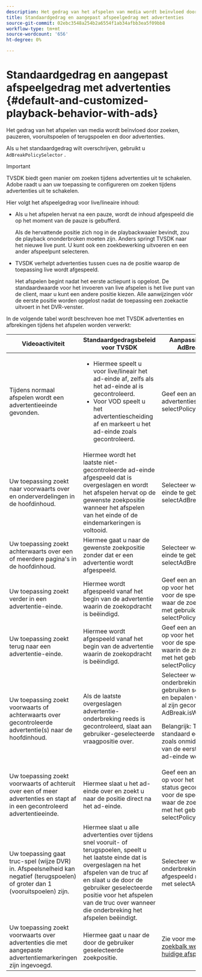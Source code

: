 ```yaml
---
description: Het gedrag van het afspelen van media wordt beïnvloed door zoeken, pauzeren, vooruitspoelen of terugspoelen en door advertenties.
title: Standaardgedrag en aangepast afspeelgedrag met advertenties
source-git-commit: 02ebc3548a254b2a6554f1ab34afbb3ea5f09bb8
workflow-type: tm+mt
source-wordcount: '656'
ht-degree: 0%

---
```


# Standaardgedrag en aangepast afspeelgedrag met advertenties {#default-and-customized-playback-behavior-with-ads}

Het gedrag van het afspelen van media wordt beïnvloed door zoeken, pauzeren, vooruitspoelen of terugspoelen en door advertenties.

Als u het standaardgedrag wilt overschrijven, gebruikt u `AdBreakPolicySelector` .

>[!IMPORTANT]
>
>TVSDK biedt geen manier om zoeken tijdens advertenties uit te schakelen. Adobe raadt u aan uw toepassing te configureren om zoeken tijdens advertenties uit te schakelen.

Hier volgt het afspeelgedrag voor live/lineaire inhoud:

* Als u het afspelen hervat na een pauze, wordt de inhoud afgespeeld die op het moment van de pauze is gebufferd.

  Als de hervattende positie zich nog in de playbackwaaier bevindt, zou de playback ononderbroken moeten zijn. Anders springt TVSDK naar het nieuwe live punt. U kunt ook een zoekbewerking uitvoeren en een ander afspeelpunt selecteren.
* TVSDK verhelpt advertenties tussen cues na de positie waarop de toepassing live wordt afgespeeld.

  Het afspelen begint nadat het eerste actiepunt is opgelost. De standaardwaarde voor het invoeren van live afspelen is het live punt van de client, maar u kunt een andere positie kiezen. Alle aanwijzingen vóór de eerste positie worden opgelost nadat de toepassing een zoekactie uitvoert in het DVR-venster.

In de volgende tabel wordt beschreven hoe met TVSDK advertenties en afbrekingen tijdens het afspelen worden verwerkt:

<table id="table_466538B1C2A646B89EB4F9AA111203BE"> 
 <thead> 
  <tr> 
   <th colname="col1" class="entry"> <b>Videoactiviteit</b> </th> 
   <th colname="col2" class="entry"> <b>Standaardgedragsbeleid voor TVSDK</b> </th> 
   <th colname="col3" class="entry"><b>Aanpassing beschikbaar via <span class="codeph"> AdBreakPolicySelector</b></span> </th> 
  </tr>
 </thead>
 <tbody> 
  <tr> 
   <td colname="col1"> Tijdens normaal afspelen wordt een advertentieeinde gevonden. </td> 
   <td colname="col2"> 
    <ul id="ul_10D2638676EA4ADDA718E61BD4FDC1D2"> 
     <li id="li_D5CC30F063934C738971E2E8AF00C137"> Hiermee speelt u voor live/lineair het ad-einde af, zelfs als het ad-einde al is gecontroleerd. </li> 
     <li id="li_D962C0938DA74186AE99D117E5A74E38">Voor VOD speelt u het advertentiescheiding af en markeert u het ad-einde zoals gecontroleerd. </li> 
    </ul> </td> 
   <td colname="col3">Geef een ander beleid voor het advertentiesonderbreking op door <span class="codeph"> selectPolicyForAdBreak</span>. </td> 
  </tr> 
  <tr> 
   <td colname="col1"> Uw toepassing zoekt naar voorwaarts over en onderverdelingen in de hoofdinhoud. </td> 
   <td colname="col2"> Hiermee wordt het laatste niet-gecontroleerde ad-einde afgespeeld dat is overgeslagen en wordt het afspelen hervat op de gewenste zoekpositie wanneer het afspelen van het einde of de eindemarkeringen is voltooid. </td> 
   <td colname="col3">Selecteer welk overgeslagen einde te gebruiken te spelen <span class="codeph"> selectAdBreaksToPlay</span>. </td> 
  </tr> 
  <tr> 
   <td colname="col1"> Uw toepassing zoekt achterwaarts over een of meerdere pagina's in de hoofdinhoud. </td> 
   <td colname="col2"> Hiermee gaat u naar de gewenste zoekpositie zonder dat er een advertentie wordt afgespeeld. </td> 
   <td colname="col3">Selecteer welk overgeslagen einde te gebruiken te spelen <span class="codeph"> selectAdBreaksToPlay</span>.                      </td> 
  </tr> 
  <tr> 
   <td colname="col1"> Uw toepassing zoekt verder in een advertentie-einde. </td> 
   <td colname="col2"> Hiermee wordt afgespeeld vanaf het begin van de advertentie waarin de zoekopdracht is beëindigd. </td> 
   <td colname="col3">Geef een ander advertentiebeleid op voor het advertentieeinde en voor de specifieke advertentie waar de zoekactie is geëindigd met gebruik <span class="codeph"> selectPolicyForSeekIntoAd</span>. </td> 
  </tr> 
  <tr> 
   <td colname="col1"> Uw toepassing zoekt terug naar een advertentie-einde. </td> 
   <td colname="col2"> Hiermee wordt afgespeeld vanaf het begin van de advertentie waarin de zoekopdracht is beëindigd. </td> 
   <td colname="col3">Geef een ander advertentiebeleid op voor het advertentieeinde en voor de specifieke advertentie waarin de zoekactie is beëindigd met het gebruik van <span class="codeph"> selectPolicyForSeekIntoAd</span>. </td> 
  </tr> 
  <tr> 
   <td colname="col1"> Uw toepassing zoekt voorwaarts of achterwaarts over gecontroleerde advertentie(s) naar de hoofdinhoud. </td> 
   <td colname="col2"> Als de laatste overgeslagen advertentie-onderbreking reeds is gecontroleerd, slaat aan gebruiker-geselecteerde vraagpositie over. </td> 
   <td colname="col3">Selecteer welke overgeslagen onderbrekingen om te spelen gebruiken <span class="codeph"> selectAdBreaksToPlay</span> en bepalen welke onderbrekingen al zijn gecontroleerd met <span class="codeph"> AdBreak.isWatched</span> . <p>Belangrijk: TVSDK markeert standaard een advertentie-einde zoals onmiddellijk na het invoeren van de eerste advertentie in het ad-einde wordt gecontroleerd. </p> </td> 
  </tr> 
  <tr> 
   <td colname="col1"> Uw toepassing zoekt voorwaarts of achteruit over een of meer advertenties en stapt af in een gecontroleerd advertentieeinde. </td> 
   <td colname="col2"> Hiermee slaat u het ad-einde over en zoekt u naar de positie direct na het ad-einde. </td> 
   <td colname="col3">Geef een ander advertentiebeleid op voor het ad-einde (met de status gecontroleerde op true) en voor de specifieke advertentie waar de zoekactie is beëindigd met het gebruik van <span class="codeph"> selectPolicyForSeekIntoAd</span>. </td> 
  </tr> 
  <tr> 
   <td colname="col1"> Uw toepassing gaat truc-spel (wijze DVR) in. Afspeelsnelheid kan negatief (terugspoelen) of groter dan 1 (vooruitspoelen) zijn. </td> 
   <td colname="col2"> Hiermee slaat u alle advertenties over tijdens snel vooruit- of terugspoelen, speelt u het laatste einde dat is overgeslagen na het afspelen van de truc af en slaat u de door de gebruiker geselecteerde positie voor het afspelen van de truc over wanneer die onderbreking het afspelen beëindigt. </td> 
   <td colname="col3">Selecteer welke overgeslagen onderbrekingen worden afgespeeld nadat de truc eindigt met <span class="codeph"> selectAdBreaksToPlay</span>. </td> 
  </tr> 
  <tr> 
   <td colname="col1"> Uw toepassing zoekt voorwaarts over advertenties die met aangepaste advertentiemarkeringen zijn ingevoegd. </td> 
   <td colname="col2"> Hiermee gaat u naar de door de gebruiker geselecteerde zoekpositie. </td> 
   <td colname="col3">Zie voor meer informatie <a href="../../../tvsdk-3x-android-prog/android-3x-content-playback-options-android2/ui-configure/android-3x-ui-seek-scrub-bar-display.md" format="dita" scope="local"> Een zoekbalk weergeven met de huidige afspeelpositie</a>. </td> 
  </tr> 
 </tbody> 
</table>

